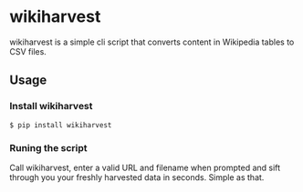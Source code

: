 # wikiharvest
wikiharvest is a simple cli script that converts content in Wikipedia tables to CSV files.

## Usage
### Install wikiharvest
```
$ pip install wikiharvest
```

### Runing the script
Call wikiharvest, enter a valid URL and filename when prompted and sift through you your freshly harvested data in seconds. Simple as that. 
